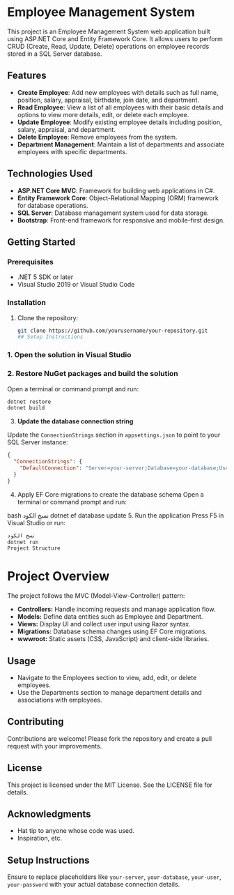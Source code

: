 # Employee Management System

This project is an Employee Management System web application built using ASP.NET Core and Entity Framework Core. It allows users to perform CRUD (Create, Read, Update, Delete) operations on employee records stored in a SQL Server database.

## Features

- **Create Employee**: Add new employees with details such as full name, position, salary, appraisal, birthdate, join date, and department.
- **Read Employee**: View a list of all employees with their basic details and options to view more details, edit, or delete each employee.
- **Update Employee**: Modify existing employee details including position, salary, appraisal, and department.
- **Delete Employee**: Remove employees from the system.
- **Department Management**: Maintain a list of departments and associate employees with specific departments.

## Technologies Used

- **ASP.NET Core MVC**: Framework for building web applications in C#.
- **Entity Framework Core**: Object-Relational Mapping (ORM) framework for database operations.
- **SQL Server**: Database management system used for data storage.
- **Bootstrap**: Front-end framework for responsive and mobile-first design.

## Getting Started

### Prerequisites

- .NET 5 SDK or later
- Visual Studio 2019 or Visual Studio Code

### Installation

1. Clone the repository:
   ```bash
   git clone https://github.com/yourusername/your-repository.git
   ## Setup Instructions

### 1. Open the solution in Visual Studio

### 2. Restore NuGet packages and build the solution

Open a terminal or command prompt and run:

```bash
dotnet restore
dotnet build
```
3. **Update the database connection string**

Update the `ConnectionStrings` section in `appsettings.json` to point to your SQL Server instance:

```json
{
  "ConnectionStrings": {
    "DefaultConnection": "Server=your-server;Database=your-database;User=your-user;Password=your-password;"
  }
}
```
4. Apply EF Core migrations to create the database schema
Open a terminal or command prompt and run:

bash
نسخ الكود
dotnet ef database update
5. Run the application
Press F5 in Visual Studio or run:

```bash
نسخ الكود
dotnet run
Project Structure
```
# Project Overview

The project follows the MVC (Model-View-Controller) pattern:

- **Controllers:** Handle incoming requests and manage application flow.
- **Models:** Define data entities such as Employee and Department.
- **Views:** Display UI and collect user input using Razor syntax.
- **Migrations:** Database schema changes using EF Core migrations.
- **wwwroot:** Static assets (CSS, JavaScript) and client-side libraries.

## Usage

- Navigate to the Employees section to view, add, edit, or delete employees.
- Use the Departments section to manage department details and associations with employees.

## Contributing

Contributions are welcome! Please fork the repository and create a pull request with your improvements.

## License

This project is licensed under the MIT License. See the LICENSE file for details.

## Acknowledgments

- Hat tip to anyone whose code was used.
- Inspiration, etc.

## Setup Instructions

Ensure to replace placeholders like `your-server`, `your-database`, `your-user`, `your-password` with your actual database connection details.
